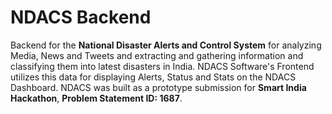 # NDACS Backend
Backend for the **National Disaster Alerts and Control System** for analyzing Media, News and Tweets and extracting and gathering information and classifying them into latest disasters in India. NDACS Software's Frontend utilizes this data for displaying Alerts, Status and Stats on the NDACS Dashboard. NDACS was built as a prototype submission for **Smart India Hackathon**, **Problem Statement ID: 1687**.
